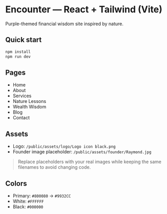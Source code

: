 # Encounter — React + Tailwind (Vite)

Purple-themed financial wisdom site inspired by nature.

## Quick start
```bash
npm install
npm run dev
```

## Pages
- Home
- About
- Services
- Nature Lessons
- Wealth Wisdom
- Blog
- Contact

## Assets
- Logo: `/public/assets/logo/Logo icon black.png`
- Founder image placeholder: `/public/assets/founder/Raymond.jpg`

> Replace placeholders with your real images while keeping the same filenames to avoid changing code.

## Colors
- Primary: `#800080` → `#9932CC`
- White: `#FFFFFF`
- Black: `#000000`
